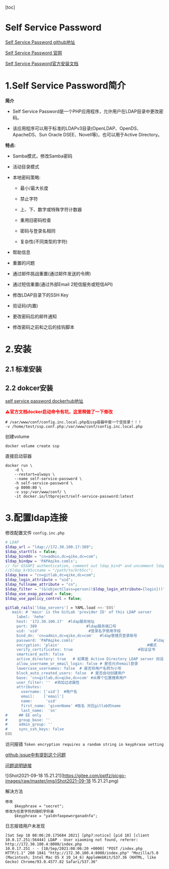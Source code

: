 [toc]

# Self Service Password

[Self Service Password github地址](https://github.com/ltb-project/self-service-password)

[Self Service Password 官网](https://self-service-password.readthedocs.io/en/latest/)

[Self Service Password官方安装文档](https://self-service-password.readthedocs.io/en/latest/installation.html)





# 1.Self Service Password简介

**简介**

- Self Service Password是一个PHP应用程序，允许用户在LDAP目录中更改密码。

- 该应用程序可以用于标准的LDAPv3目录(OpenLDAP、OpenDS、ApacheDS、Sun Oracle DSEE、Novell等)，也可以用于Active Directory。



**特点:**

- Samba模式，修改Samba密码

- 活动目录模式

- 本地密码策略:

  - 最小/最大长度

  - 禁止字符

  - 上、下、数字或特殊字符计数器

  - 重用旧密码检查

  - 密码与登录名相同

  - 复杂性(不同类型的字符)

- 帮助信息

- 重置的问题

- 通过邮件挑战重置(通过邮件发送的令牌)

- 通过短信重置(通过外部Email 2短信服务或短信API)

- 修改LDAP目录下的SSH Key

- 验证码(内置)

- 更改密码后的邮件通知

- 修改密码之前和之后的挂钩脚本



# 2.安装

## 2.1 标准安装



## 2.2 dokcer安装

[self service password dockerhub地址](https://hub.docker.com/r/ltbproject/self-service-password)



**<span style=color:red>⚠️官方文档docker启动命令有坑，这里稍做了一下修改</span>**

```shell
# /var/www/conf/config.inc.local.php在ssp容器中是一个空目录！！！
-v /home/test/ssp.conf.php:/var/www/conf/config.inc.local.php
```



创建volume

```
docker volume create ssp
```



直接启动容器

```shell
docker run \
    -d \
    --restart=always \
    --name self-service-password \
    -h self-service-password \
    -p 8000:80 \
    -v ssp:/var/www/conf/ \
    -it docker.io/ltbproject/self-service-password:latest
```



# 3.配置ldap连接

修改配置文件 `config.inc.php` 



```php
# LDAP
$ldap_url = "ldap://172.30.100.17:389";
$ldap_starttls = false;
$ldap_binddn = "cn=admin,dc=qike,dc=com";
$ldap_bindpw = 'PAPAqike.comls';
// for GSSAPI authentication, comment out ldap_bind* and uncomment ldap_krb5ccname lines
//$ldap_krb5ccname = "/path/to/krb5cc";
$ldap_base = "cn=gitlab,dc=qike,dc=com";
$ldap_login_attribute = "uid";
$ldap_fullname_attribute = "cn";
$ldap_filter = "(&(objectClass=person)($ldap_login_attribute={login}))";
$ldap_use_exop_passwd = false;
$ldap_use_ppolicy_control = false;
```









```sh
gitlab_rails['ldap_servers'] = YAML.load <<-'EOS'
   main: # 'main' is the GitLab 'provider ID' of this LDAP server
     label: 'hehe'
     host: '172.30.100.17'  #ldap服务地址
     port: 389                      #ldap服务端口号
     uid: 'uid'                      #登录名字使用字段
     bind_dn: 'cn=admin,dc=qike,dc=com'   #ldap管理员登录账号
     password: 'PAPAqike.comls'                                   #ldap管理员密码
     encryption: 'plain'                                       #模式
     verify_certificates: true                             #验证证书
     smartcard_auth: false
     active_directory: true   # 如果是 Active Directory LDAP server 则设为true
     allow_username_or_email_login: false # 是否允许email登录
     lowercase_usernames: false  # 是否将用户名转为小写
     block_auto_created_users: false  # 是否自动创建用户
     base: 'cn=gitlab,dc=qike,dc=com' #从哪个位置搜索用户
     user_filter: ''  #添加过滤属性
     attributes:
       username: ['uid']  #用户名
       email:    ['email']
       name:      'uid'
       first_name: 'givenName' #姓名 对应gitlab的name
       last_name:  'sn'
#     ## EE only
#     group_base: ''
#     admin_group: ''
#     sync_ssh_keys: false
EOS
```







访问报错 `Token encryption requires a random string in keyphrase setting`

[github issue中有提到这个问题](https://github.com/ltb-project/self-service-password/issues/199)

[问题说明链接](https://ltb-project.org/documentation/self-service-password/latest/config_general#security)

![iShot2021-09-18 15.21.21](https://gitee.com/pptfz/picgo-images/raw/master/img/iShot2021-09-18 15.21.21.png)



解决方法

```shell
修改
	$keyphrase = "secret";
修改为任意字符的随机字符串
	$keyphrase = "yaldnfaopewnrganadnfa";
```







日志报错用户未发现

```shell
[Sat Sep 18 08:06:20.175684 2021] [php7:notice] [pid 18] [client 10.0.17.251:56444] LDAP - User xiaoming not found, referer: http://172.30.100.4:8000/index.php
10.0.17.251 - - [18/Sep/2021:08:06:20 +0000] "POST /index.php HTTP/1.1" 200 1841 "http://172.30.100.4:8000/index.php" "Mozilla/5.0 (Macintosh; Intel Mac OS X 10_14_6) AppleWebKit/537.36 (KHTML, like Gecko) Chrome/93.0.4577.82 Safari/537.36"
```













